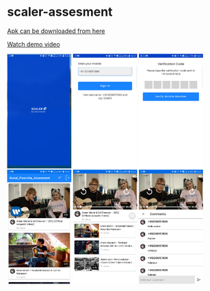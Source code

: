# scaler-assesment

[Apk can be downloaded from here](https://we.tl/t-2uv8pvXDis "Apk can be downloaded from here")

[Watch demo video](https://drive.google.com/file/d/1lbcjC68TBElOa2Mn6Odke6GOXYoyRN52/view?usp=sharing "Watch demo video")

<p>
  <img src="https://github.com/Kunalapk/scaler-assesment/blob/main/images/1.jpg" width="150">
  <img src="https://github.com/Kunalapk/scaler-assesment/blob/main/images/2.jpg" width="150">
  <img src="https://github.com/Kunalapk/scaler-assesment/blob/main/images/3.jpg" width="150">
  <img src="https://github.com/Kunalapk/scaler-assesment/blob/main/images/4.jpg" width="150">
  <img src="https://github.com/Kunalapk/scaler-assesment/blob/main/images/5.jpg" width="150">
  <img src="https://github.com/Kunalapk/scaler-assesment/blob/main/images/6.jpg" width="150">
</p>

